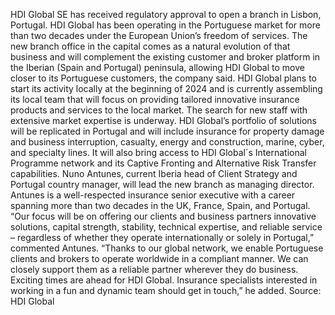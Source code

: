 HDI Global SE has received regulatory approval to open a branch in Lisbon, Portugal.
HDI Global has been operating in the Portuguese market for more than two decades under the European Union’s freedom of services. The new branch office in the capital comes as a natural evolution of that business and will complement the existing customer and broker platform in the Iberian (Spain and Portugal) peninsula, allowing HDI Global to move closer to its Portuguese customers, the company said.
HDI Global plans to start its activity locally at the beginning of 2024 and is currently assembling its local team that will focus on providing tailored innovative insurance products and services to the local market. The search for new staff with extensive market expertise is underway.
HDI Global’s portfolio of solutions will be replicated in Portugal and will include insurance for property damage and business interruption, casualty, energy and construction, marine, cyber, and specialty lines. It will also bring access to HDI Global´s International Programme network and its Captive Fronting and Alternative Risk Transfer capabilities.
Nuno Antunes, current Iberia head of Client Strategy and Portugal country manager, will lead the new branch as managing director. Antunes is a well-respected insurance senior executive with a career spanning more than two decades in the UK, France, Spain, and Portugal.
“Our focus will be on offering our clients and business partners innovative solutions, capital strength, stability, technical expertise, and reliable service – regardless of whether they operate internationally or solely in Portugal,” commented Antunes.
“Thanks to our global network, we enable Portuguese clients and brokers to operate worldwide in a compliant manner. We can closely support them as a reliable partner wherever they do business. Exciting times are ahead for HDI Global. Insurance specialists interested in working in a fun and dynamic team should get in touch,” he added.
Source: HDI Global
